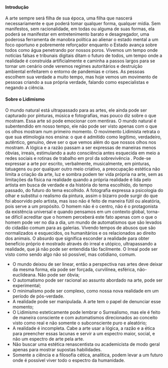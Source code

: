 #### Introdução

A arte sempre será filha de sua época, uma filha que nascerá necessariamente e que poderá tomar qualquer forma, qualquer mídia. Sem manifestos, sem racionalidade, em todas ou alguma de suas formas, ela poderá se manifestar em entretenimento barato e desagregador, uma poderosa ferramenta de manobra política ao alienar o estado mental a um foco oportuno e pobremente reforçador enquanto o Estado avança sobre todos como água penetrando por nossos poros.
Vivemos um tempo onde notícias falsas e tribunais digitais ditam o futuro de todos, um tempo onde a realidade é construída artificialmente e caminha a passos largos para se tornar um cenário onde veremos regimes autoritários e destruição ambiental enfeitarem o entorno de pandemias e crises. 
As pessoas escolhem sua verdade a muito tempo, mas hoje vemos um movimento de pessoas criando a sua própria verdade, falando como especialistas e negando a ciência. 

#### Sobre o Lidimismo

O mundo natural está ultrapassado para as artes, ele ainda pode ser capturado por pinturas, música e fotografias, mas pouco diz sobre o que mostram. Essa arte só pode emocionar com mentiras. O mundo natural é subentendido em nosso tempo, ele não pode ser visto apenas com o que os olhos mostram num primeiro momento. O movimento Lidimista retrata o que sua etimologia nos ensina: o que é admitido como legítimo, verdadeiro, autêntico, genuíno, deve ser o que vemos além do que nossos olhos nos mostram.
A lógica e a razão passam a ser expressas de maneiras menos óbvias, irreais, estimulando a auto consciência antes esquecida em meio a redes sociais e rotinas de trabalho em prol da sobrevivência .
Pode-se expressar a arte por escrito, verbalmente, musicalmente, em pinturas, tatuagens ou por qualquer outro meio criativo, a preocupação estética não limita a criação da arte, luz e sombra podem ter vida própria na arte, sem as limitações da física na realidade quando a própria realidade é lida pelo artista em busca de verdade e da história do tema escolhido, do tempo passado, do futuro do tema escolhido.
A fotografia expressa a psicologia do olhar e substitui o realismo da pintura, assim o bizarro pode surgir do que foi absorvido pelo artista, mas isso não é feito de maneira fútil ou aleatória, pois serve a um propósito. O homem não é o centro, não é o protagonista da existência universal e quando pensamos em um contexto global, torna-se difícil acreditar que o homem perceberá este fato apenas com o que o homem pode ver no dia a dia, um mundo de automatismos que são levados do cidadão comum para as galerias. Vivendo tempos de abusos que são normalizados e esquecidos, os humanitários e os relacionados ao direito dos animais. O absurdo que significa esconder a realidade para obter benefício próprio é mostrado através do irreal e utópico, ultrapassando a realidade, que já não pode ser entendida tão facilmente. O Irreal pode ser visto como sendo algo não só possível, mas cotidiano, comum.



* O mundo deixou de ser linear, então a perspectiva nas artes deve deixar da mesma forma, ela pode ser forçada, curvilínea, esférica, não-euclideana. Não pode ser óbvia;
* O automatismo pode ser racional ao assunto abordado na arte, pode ser experimental;
* O minimalismo pode ser complexo, como nossa nova realidade em um período de pós-verdade.
* A realidade pode ser manipulada. A arte tem o papel de denunciar esse momento;
* O Lidimismo esteticamente pode lembrar o Surrealismo, mas ele é feito de maneira consciente e com automatismos direcionados ao conceito visto como real e não somente o subconsciente puro e aleatório;
* A realidade é incompleta. Cabe a arte usar a lógica, a razão e a ética para preencher essas lacunas e servir a um espectro maior, social, e não um espectro de arte pela arte.
* Não buscar uma estética renascentista ou academicista de modo geral apenas para mostrar supostas habilidades.
* Somente a ciência e a filosofia cética, analítica,  podem levar a um futuro onde é possível viver todo o espectro da humanidade.
